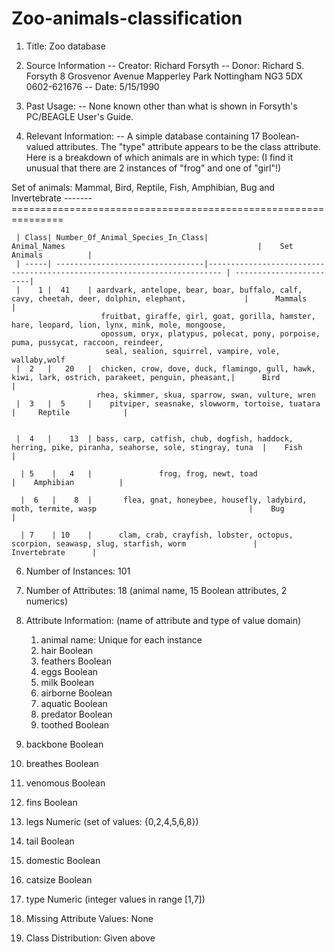 # Zoo-animals-classification

1. Title: Zoo database

2. Source Information
   -- Creator: Richard Forsyth
   -- Donor: Richard S. Forsyth 
             8 Grosvenor Avenue
             Mapperley Park
             Nottingham NG3 5DX
             0602-621676
   -- Date: 5/15/1990
 
3. Past Usage:
   -- None known other than what is shown in Forsyth's PC/BEAGLE User's Guide.

4. Relevant Information:
   -- A simple database containing 17 Boolean-valued attributes.  The "type"
      attribute appears to be the class attribute.  Here is a breakdown of
      which animals are in which type: (I find it unusual that there are
      2 instances of "frog" and one of "girl"!)

Set of animals:  Mammal, Bird, Reptile, Fish, Amphibian, Bug and Invertebrate
      ------- ===============================================================

     | Class| Number_Of_Animal_Species_In_Class|                   Animal_Names                                           |    Set Animals          |
     | -----| ---------------------------------|------------------------------------------------------------------------- | ------------------------|
     |    1 |  41    | aardvark, antelope, bear, boar, buffalo, calf, cavy, cheetah, deer, dolphin, elephant,             |      Mammals            |
                        fruitbat, giraffe, girl, goat, gorilla, hamster, hare, leopard, lion, lynx, mink, mole, mongoose,    
                        opossum, oryx, platypus, polecat, pony, porpoise, puma, pussycat, raccoon, reindeer,
                         seal, sealion, squirrel, vampire, vole, wallaby,wolf  
     |  2   |   20   |  chicken, crow, dove, duck, flamingo, gull, hawk, kiwi, lark, ostrich, parakeet, penguin, pheasant,|      Bird               |
                       rhea, skimmer, skua, sparrow, swan, vulture, wren                
     |  3   |  5     |    pitviper, seasnake, slowworm, tortoise, tuatara                                                  |     Reptile            |
      
   
     |  4   |    13  | bass, carp, catfish, chub, dogfish, haddock, herring, pike, piranha, seahorse, sole, stingray, tuna  |    Fish              |
                  
      | 5    |   4   |               frog, frog, newt, toad                                                                 |    Amphibian          |
      
      |  6   |    8  |       flea, gnat, honeybee, housefly, ladybird, moth, termite, wasp                                  |    Bug                |
      
      | 7    | 10    |      clam, crab, crayfish, lobster, octopus,   scorpion, seawasp, slug, starfish, worm               |     Invertebrate      |
                

6. Number of Instances: 101

7. Number of Attributes: 18 (animal name, 15 Boolean attributes, 2 numerics)

8. Attribute Information: (name of attribute and type of value domain)
   1. animal name:      Unique for each instance
   2. hair		Boolean
   3. feathers		Boolean
   4. eggs		Boolean
   5. milk		Boolean
   6. airborne		Boolean
   7. aquatic		Boolean
   8. predator		Boolean
   9. toothed		Boolean
  10. backbone		Boolean
  11. breathes		Boolean
  12. venomous		Boolean
  13. fins		Boolean
  14. legs		Numeric (set of values: {0,2,4,5,6,8})
  15. tail		Boolean
  16. domestic		Boolean
  17. catsize		Boolean
  18. type		Numeric (integer values in range [1,7])

8. Missing Attribute Values: None

9. Class Distribution: Given above
   
